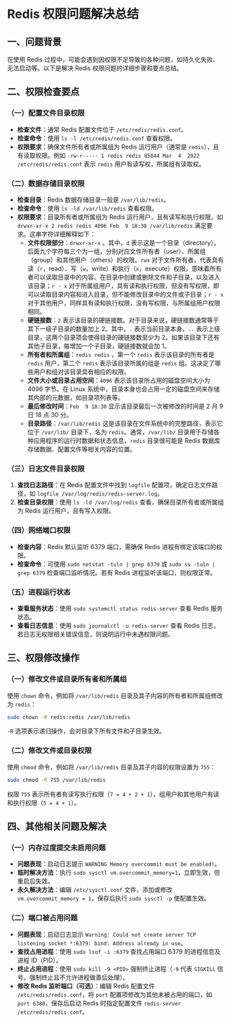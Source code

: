 # Redis 权限问题解决总结

## 一、问题背景
在使用 Redis 过程中，可能会遇到因权限不足导致的各种问题，如持久化失败、无法启动等。以下是解决 Redis 权限问题的详细步骤和要点总结。

## 二、权限检查要点

### （一）配置文件目录权限
- **检查文件**：通常 Redis 配置文件位于 `/etc/redis/redis.conf`。
- **检查命令**：使用 `ls -l /etc/redis/redis.conf` 查看权限。
- **权限要求**：确保文件所有者或所属组为 Redis 运行用户（通常是 `redis`），且有读取权限。例如 `-rw-r----- 1 redis redis 85844 Mar  4  2022 /etc/redis/redis.conf` 表示 `redis` 用户有读写权，所属组有读取权。

### （二）数据存储目录权限
- **检查目录**：Redis 数据存储目录一般是 `/var/lib/redis`。
- **检查命令**：使用 `ls -ld /var/lib/redis` 查看权限。
- **权限要求**：目录所有者或所属组为 Redis 运行用户，且有读写和执行权限。如 `drwxr-xr-x 2 redis redis 4096 Feb  9 18:30 /var/lib/redis` 满足要求。这串字符详细解释如下：
    - **文件权限部分**：`drwxr-xr-x` 。其中，`d` 表示这是一个目录（directory）。后面九个字符每三个为一组，分别对应文件所有者（user）、所属组（group）和其他用户（others）的权限。`rwx` 对于文件所有者，代表具有读（`r`，read）、写（`w`，write）和执行（`x`，execute）权限，意味着所有者可以读取目录中的内容、在目录中创建或删除文件和子目录，以及进入该目录；`r - x` 对于所属组用户，具有读和执行权限，但没有写权限，即可以读取目录内容和进入目录，但不能修改目录中的文件或子目录；`r - x` 对于其他用户，同样具有读和执行权限，没有写权限，与所属组用户权限相同。
    - **硬链接数**：`2` 表示该目录的硬链接数。对于目录来说，硬链接数通常等于其下一级子目录的数量加上 2。其中，`.` 表示当前目录本身，`..` 表示上级目录，这两个目录项会使得目录的硬链接数至少为 2。如果该目录下还有其他子目录，每增加一个子目录，硬链接数就会加 1。
    - **所有者和所属组**：`redis redis` ，第一个 `redis` 表示该目录的所有者是 `redis` 用户，第二个 `redis` 表示该目录所属的组是 `redis` 组。这决定了哪些用户和组对该目录具有相应的权限。
    - **文件大小或目录占用空间**：`4096` 表示该目录所占用的磁盘空间大小为 4096 字节。在 Linux 系统中，目录本身也会占用一定的磁盘空间来存储其内部的元数据，如目录项列表等。
    - **最后修改时间**：`Feb  9 18:30` 显示该目录最后一次被修改的时间是 2 月 9 日 18 点 30 分。
    - **目录路径**：`/var/lib/redis` 这是该目录在文件系统中的完整路径，表示它位于 `/var/lib/` 目录下，名为 `redis`。通常，`/var/lib/` 目录用于存储各种应用程序的运行时数据和状态信息，`redis` 目录很可能是 Redis 数据库存储数据、配置文件等相关内容的位置。

### （三）日志文件目录权限
1. **查找日志路径**：在 Redis 配置文件中找到 `logfile` 配置项，确定日志文件路径，如 `logfile /var/log/redis/redis-server.log`。
2. **检查目录权限**：使用 `ls -ld /var/log/redis` 查看，确保目录所有者或所属组为 Redis 运行用户，且有写入权限。

### （四）网络端口权限
- **检查内容**：Redis 默认监听 6379 端口，需确保 Redis 进程有绑定该端口的权限。
- **检查命令**：可使用 `sudo netstat -tuln | grep 6379` 或 `sudo ss -tuln | grep 6379` 检查端口监听情况。若有 Redis 进程监听该端口，则权限正常。

### （五）进程运行状态
- **查看服务状态**：使用 `sudo systemctl status redis-server` 查看 Redis 服务状态。
- **查看日志信息**：使用 `sudo journalctl -u redis-server` 查看 Redis 日志，若日志无权限相关错误信息，则说明运行中未遇权限问题。

## 三、权限修改操作

### （一）修改文件或目录所有者和所属组
使用 `chown` 命令，例如将 `/var/lib/redis` 目录及其子内容的所有者和所属组修改为 `redis`：
```bash
sudo chown -R redis:redis /var/lib/redis
```
`-R` 选项表示递归操作，会对目录下所有文件和子目录生效。

### （二）修改文件或目录权限
使用 `chmod` 命令，例如将 `/var/lib/redis` 目录及其子内容的权限设置为 `755`：
```bash
sudo chmod -R 755 /var/lib/redis
```
权限 `755` 表示所有者有读写执行权限（`7 = 4 + 2 + 1`），组用户和其他用户有读和执行权限（`5 = 4 + 1`）。

## 四、其他相关问题及解决

### （一）内存过度提交未启用问题
- **问题表现**：启动日志提示 `WARNING Memory overcommit must be enabled!`。
- **临时解决方法**：执行 `sudo sysctl vm.overcommit_memory=1`，立即生效，但重启后失效。
- **永久解决方法**：编辑 `/etc/sysctl.conf` 文件，添加或修改 `vm.overcommit_memory = 1`，保存后执行 `sudo sysctl -p` 使配置生效。

### （二）端口被占用问题
- **问题表现**：启动日志显示 `Warning: Could not create server TCP listening socket *:6379: bind: Address already in use`。
- **查找占用进程**：使用 `sudo lsof -i :6379` 查找占用端口 6379 的进程信息及进程 ID（PID）。
- **终止占用进程**：使用 `sudo kill -9 <PID>` 强制终止进程（`-9` 代表 `SIGKILL` 信号，强制终止且不允许进程做善后处理）。
- **修改 Redis 监听端口（可选）**：编辑 Redis 配置文件 `/etc/redis/redis.conf`，将 `port` 配置项修改为其他未被占用的端口，如 `port 6380`，保存后启动 Redis 时指定配置文件 `redis-server /etc/redis/redis.conf`。 
